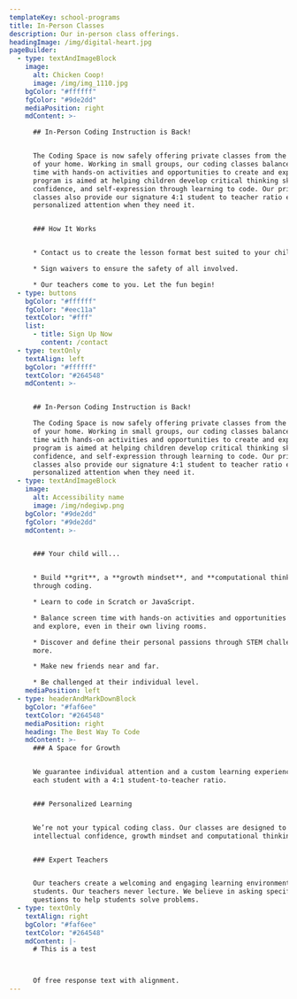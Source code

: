 ```yaml
---
templateKey: school-programs
title: In-Person Classes
description: Our in-person class offerings.
headingImage: /img/digital-heart.jpg
pageBuilder:
  - type: textAndImageBlock
    image:
      alt: Chicken Coop!
      image: /img/img_1110.jpg
    bgColor: "#ffffff"
    fgColor: "#9de2dd"
    mediaPosition: right
    mdContent: >-

      ## In-Person Coding Instruction is Back!


      The Coding Space is now safely offering private classes from the comfort
      of your home. Working in small groups, our coding classes balance screen
      time with hands-on activities and opportunities to create and explore. Our
      program is aimed at helping children develop critical thinking skills,
      confidence, and self-expression through learning to code. Our private
      classes also provide our signature 4:1 student to teacher ratio ensuring
      personalized attention when they need it.


      ### How It Works


      * Contact us to create the lesson format best suited to your child.

      * Sign waivers to ensure the safety of all involved.

      * Our teachers come to you. Let the fun begin!
  - type: buttons
    bgColor: "#ffffff"
    fgColor: "#eec11a"
    textColor: "#fff"
    list:
      - title: Sign Up Now
        content: /contact
  - type: textOnly
    textAlign: left
    bgColor: "#ffffff"
    textColor: "#264548"
    mdContent: >-


      ## In-Person Coding Instruction is Back!

      The Coding Space is now safely offering private classes from the comfort
      of your home. Working in small groups, our coding classes balance screen
      time with hands-on activities and opportunities to create and explore. Our
      program is aimed at helping children develop critical thinking skills,
      confidence, and self-expression through learning to code. Our private
      classes also provide our signature 4:1 student to teacher ratio ensuring
      personalized attention when they need it.
  - type: textAndImageBlock
    image:
      alt: Accessibility name
      image: /img/ndegiwp.png
    bgColor: "#9de2dd"
    fgColor: "#9de2dd"
    mdContent: >-


      ### Your child will...


      * Build **grit**, a **growth mindset**, and **computational thinking**
      through coding.

      * Learn to code in Scratch or JavaScript.

      * Balance screen time with hands-on activities and opportunities to create
      and explore, even in their own living rooms.

      * Discover and define their personal passions through STEM challenges and
      more.

      * Make new friends near and far.

      * Be challenged at their individual level.
    mediaPosition: left
  - type: headerAndMarkDownBlock
    bgColor: "#faf6ee"
    textColor: "#264548"
    mediaPosition: right
    heading: The Best Way To Code
    mdContent: >-
      ### A Space for Growth


      We guarantee individual attention and a custom learning experience for
      each student with a 4:1 student-to-teacher ratio.


      ### Personalized Learning


      We’re not your typical coding class. Our classes are designed to foster
      intellectual confidence, growth mindset and computational thinking skills.


      ### Expert Teachers


      Our teachers create a welcoming and engaging learning environment for
      students. Our teachers never lecture. We believe in asking specific
      questions to help students solve problems.
  - type: textOnly
    textAlign: right
    bgColor: "#faf6ee"
    textColor: "#264548"
    mdContent: |-
      # This is a test



      Of free response text with alignment.
---
```

